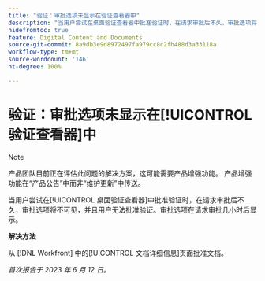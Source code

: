 ```yaml
---
title: "验证：审批选项未显示在验证查看器中"
description: "当用户尝试在桌面验证查看器中批准验证时，在请求审批后不久，审批选项将不可见，并且用户无法批准验证。审批选项在请求审批几小时后显示。"
hidefromtoc: true
feature: Digital Content and Documents
source-git-commit: 8a9db3e9d8972497fa979cc8c2fb488d3a33118a
workflow-type: tm+mt
source-wordcount: '146'
ht-degree: 100%

---
```



# 验证：审批选项未显示在[!UICONTROL 验证查看器]中

>[!NOTE]
>
>产品团队目前正在评估此问题的解决方案，这可能需要产品增强功能。 产品增强功能在“产品公告”中而非“维护更新”中传送。

当用户尝试在[!UICONTROL 桌面验证查看器]中批准验证时，在请求审批后不久，审批选项将不可见，并且用户无法批准验证。审批选项在请求审批几小时后显示。

**解决方法**

从 [!DNL Workfront] 中的[!UICONTROL 文档详细信息]页面批准文档。

_首次报告于 2023 年 6 月 12 日。_

